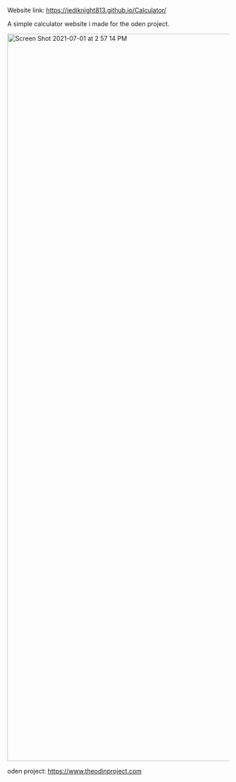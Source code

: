 Website link: https://jediknight813.github.io/Calculator/

A simple calculator website i made for the oden project.

<img width="1649" alt="Screen Shot 2021-07-01 at 2 57 14 PM" src="https://user-images.githubusercontent.com/17935336/124182624-b86ec880-da7c-11eb-86f2-9271a048a56e.png">

oden project: https://www.theodinproject.com
